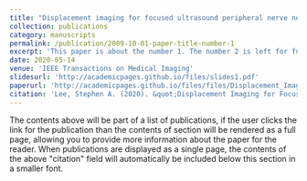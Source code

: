```yaml
---
title: "Displacement imaging for focused ultrasound peripheral nerve neuromodulation"
collection: publications
category: manuscripts
permalink: /publication/2009-10-01-paper-title-number-1
excerpt: 'This paper is about the number 1. The number 2 is left for future work.'
date: 2020-05-14
venue: 'IEEE Transactions on Medical Imaging'
slidesurl: 'http://academicpages.github.io/files/slides1.pdf'
paperurl: 'http://academicpages.github.io/files/files/Displacement_Imaging_for_Focused_Ultrasound_Peripheral_Nerve_Neuromodulation.pdf'
citation: 'Lee, Stephen A. (2020). &quot;Displacement Imaging for Focused Ultrasound Peripheral Nerve Neuromodulation.&quot; <i>IEEE Transactions on Medical Imaging</i>. vol. 39, no. 11, pp. 3391-3402, Nov. 2020.'
---
```


The contents above will be part of a list of publications, if the user clicks the link for the publication than the contents of section will be rendered as a full page, allowing you to provide more information about the paper for the reader. When publications are displayed as a single page, the contents of the above "citation" field will automatically be included below this section in a smaller font.